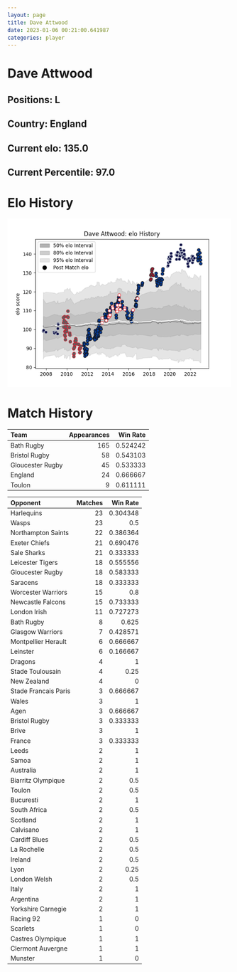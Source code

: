 ```yaml
---  
layout: page  
title: Dave Attwood  
date: 2023-01-06 00:21:00.641987  
categories: player  
---
```

# Dave Attwood

## Positions: L

## Country: England

## Current elo: 135.0

## Current Percentile: 97.0

# Elo History


![elo history](history_DaveAttwood.png)
# Match History


| Team             |   Appearances |   Win Rate |
|:-----------------|--------------:|-----------:|
| Bath Rugby       |           165 |   0.524242 |
| Bristol Rugby    |            58 |   0.543103 |
| Gloucester Rugby |            45 |   0.533333 |
| England          |            24 |   0.666667 |
| Toulon           |             9 |   0.611111 |

| Opponent             |   Matches |   Win Rate |
|:---------------------|----------:|-----------:|
| Harlequins           |        23 |   0.304348 |
| Wasps                |        23 |   0.5      |
| Northampton Saints   |        22 |   0.386364 |
| Exeter Chiefs        |        21 |   0.690476 |
| Sale Sharks          |        21 |   0.333333 |
| Leicester Tigers     |        18 |   0.555556 |
| Gloucester Rugby     |        18 |   0.583333 |
| Saracens             |        18 |   0.333333 |
| Worcester Warriors   |        15 |   0.8      |
| Newcastle Falcons    |        15 |   0.733333 |
| London Irish         |        11 |   0.727273 |
| Bath Rugby           |         8 |   0.625    |
| Glasgow Warriors     |         7 |   0.428571 |
| Montpellier Herault  |         6 |   0.666667 |
| Leinster             |         6 |   0.166667 |
| Dragons              |         4 |   1        |
| Stade Toulousain     |         4 |   0.25     |
| New Zealand          |         4 |   0        |
| Stade Francais Paris |         3 |   0.666667 |
| Wales                |         3 |   1        |
| Agen                 |         3 |   0.666667 |
| Bristol Rugby        |         3 |   0.333333 |
| Brive                |         3 |   1        |
| France               |         3 |   0.333333 |
| Leeds                |         2 |   1        |
| Samoa                |         2 |   1        |
| Australia            |         2 |   1        |
| Biarritz Olympique   |         2 |   0.5      |
| Toulon               |         2 |   0.5      |
| Bucuresti            |         2 |   1        |
| South Africa         |         2 |   0.5      |
| Scotland             |         2 |   1        |
| Calvisano            |         2 |   1        |
| Cardiff Blues        |         2 |   0.5      |
| La Rochelle          |         2 |   0.5      |
| Ireland              |         2 |   0.5      |
| Lyon                 |         2 |   0.25     |
| London Welsh         |         2 |   0.5      |
| Italy                |         2 |   1        |
| Argentina            |         2 |   1        |
| Yorkshire Carnegie   |         2 |   1        |
| Racing 92            |         1 |   0        |
| Scarlets             |         1 |   0        |
| Castres Olympique    |         1 |   1        |
| Clermont Auvergne    |         1 |   1        |
| Munster              |         1 |   0        |